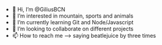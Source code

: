 - 👋 Hi, I’m @GiliusBCN
- 👀 I’m interested in mountain, sports and animals
- 🌱 I’m currently learning Git and Node/Javascript
- 💞️ I’m looking to collaborate on different projects
- 📫 How to reach me --> saying beatlejuice by three times

<!---
GiliusBCN/GiliusBCN is a ✨ special ✨ repository because its `README.md` (this file) appears on your GitHub profile.
You can click the Preview link to take a look at your changes.
--->
